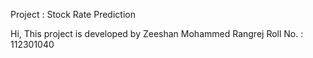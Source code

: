 Project : Stock Rate Prediction

Hi, This project is developed by Zeeshan Mohammed Rangrej 
Roll No. : 112301040


